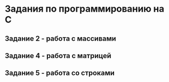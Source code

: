 # Задания по программированию на C 

## Задание 2 - работа с массивами
## Задание 4 - работа с матрицей 
## Задание 5 - работа со строками
